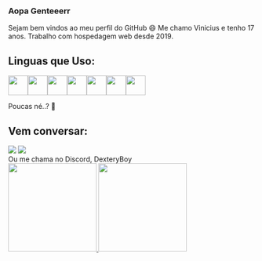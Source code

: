### Aopa Genteeerr

Sejam bem vindos ao meu perfil do GitHub 😄
Me chamo Vinicius e tenho 17 anos. Trabalho com hospedagem web desde 2019.

## Linguas que Uso:

<img src="https://cdn.jsdelivr.net/gh/devicons/devicon/icons/typescript/typescript-original.svg" width="40" height="40"/><img src="https://cdn.jsdelivr.net/gh/devicons/devicon/icons/php/php-plain.svg" width="40" height="40"/><img src="https://cdn.jsdelivr.net/gh/devicons/devicon/icons/mysql/mysql-original-wordmark.svg" width="40" height="40"/><img src="https://cdn.jsdelivr.net/gh/devicons/devicon/icons/html5/html5-plain-wordmark.svg" width="40" height="40"/><img src="https://cdn.jsdelivr.net/gh/devicons/devicon/icons/css3/css3-plain-wordmark.svg" width="40" height="40"/><img src="https://cdn.jsdelivr.net/gh/devicons/devicon/icons/javascript/javascript-plain.svg" width="40" height="40"/><img src="https://cdn.jsdelivr.net/gh/devicons/devicon/icons/linux/linux-original.svg" width="40" height="40"/>

Poucas né..? 🤔
        

## Vem conversar:

<div>
<a href="https://instagram.com/dexteryboy" target="_blank"><img loading="lazy" src="https://img.shields.io/badge/-Instagram-%23E4405F?style=for-the-badge&logo=instagram&logoColor=white" target="_blank"></a>
<a href="https://www.twitch.tv/dexteryboy" target="_blank"><img loading="lazy" src="https://img.shields.io/badge/Twitch-9146FF?style=for-the-badge&logo=twitch&logoColor=white" target="_blank"></a>
</div>
Ou me chama no Discord, DexteryBoy

<div>
<a href="https://github.com/DexteryBoy">
<img loading="lazy" height="180em" src="https://github-readme-stats.vercel.app/api/top-langs/?username=DexteryBoy&layout=compact&langs_count=7&theme=dracula"/>
<img loading="lazy" height="180em" src="https://github-readme-stats.vercel.app/api?username=DexteryBoy&show_icons=true&theme=dracula&include_all_commits=true&count_private=true"/>
</div>
